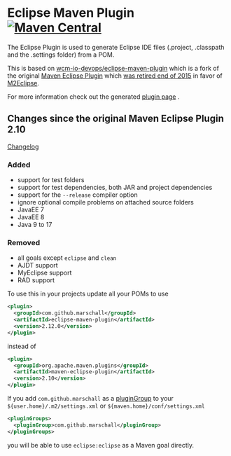 Eclipse Maven Plugin [![Maven Central](https://maven-badges.herokuapp.com/maven-central/com.github.marschall/eclipse-maven-plugin/badge.svg)](https://maven-badges.herokuapp.com/maven-central/com.github.marschall/eclipse-maven-plugin)
====================

The Eclipse Plugin is used to generate Eclipse IDE files (.project, .classpath and the .settings folder) from a POM.

This is based on [wcm-io-devops/eclipse-maven-plugin](https://github.com/wcm-io-devops/eclipse-maven-plugin) which is a fork of the original [Maven Eclipse Plugin](https://maven.apache.org/plugins/maven-eclipse-plugin/) which [was retired end of 2015](http://mail-archives.apache.org/mod_mbox/maven-dev/201510.mbox/%3Cop.x55dxii1kdkhrr%40robertscholte.dynamic.ziggo.nl%3E) in favor of [M2Eclipse](https://www.eclipse.org/m2e/).

For more information check out the generated [plugin page](https://marschall.github.io/eclipse-maven-plugin/) .

Changes since the original Maven Eclipse Plugin 2.10
----------------------------------------------------

[Changelog](https://marschall.github.io/eclipse-maven-plugin/changes-report.html)

### Added
* support for test folders
* support for test dependencies, both JAR and project dependencies
* support for the `--release` compiler option
* ignore optional compile problems on attached source folders
* JavaEE 7
* JavaEE 8
* Java 9 to 17


### Removed
* all goals except `eclipse` and `clean`
* AJDT support
* MyEclipse support
* RAD support



To use this in your projects update all your POMs to use

```xml
<plugin>
  <groupId>com.github.marschall</groupId>
  <artifactId>eclipse-maven-plugin</artifactId>
  <version>2.12.0</version>
</plugin>
```

instead of

```xml
<plugin>
  <groupId>org.apache.maven.plugins</groupId>
  <artifactId>maven-eclipse-plugin</artifactId>
  <version>2.10</version>
</plugin>
```

If you add `com.github.marschall` as a [pluginGroup](https://maven.apache.org/guides/introduction/introduction-to-plugin-prefix-mapping.html) to your `${user.home}/.m2/settings.xml` or `${maven.home}/conf/settings.xml`

```xml
<pluginGroups>
  <pluginGroup>com.github.marschall</pluginGroup>
</pluginGroups>
```

you will be able to use `eclipse:eclipse` as a Maven goal directly.

